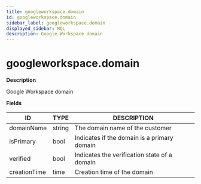 ```yaml
---
title: googleworkspace.domain
id: googleworkspace.domain
sidebar_label: googleworkspace.domain
displayed_sidebar: MQL
description: Google Workspace domain
---
```


# googleworkspace.domain

**Description**

Google Workspace domain

**Fields**

| ID           | TYPE   | DESCRIPTION                                  |
| ------------ | ------ | -------------------------------------------- |
| domainName   | string | The domain name of the customer              |
| isPrimary    | bool   | Indicates if the domain is a primary domain  |
| verified     | bool   | Indicates the verification state of a domain |
| creationTime | time   | Creation time of the domain                  |
